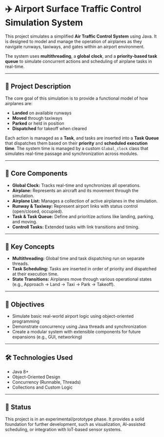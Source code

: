 # ✈️ Airport Surface Traffic Control Simulation System

This project simulates a simplified **Air Traffic Control System** using Java. It is designed to model and manage the operation of airplanes as they navigate runways, taxiways, and gates within an airport environment.

The system uses **multithreading**, a **global clock**, and a **priority-based task queue** to simulate concurrent actions and scheduling of airplane tasks in real-time.

---

## 📌 Project Description

The core goal of this simulation is to provide a functional model of how airplanes are:

- **Landed** on available runways
- **Moved** through taxiways
- **Parked** or held in position
- **Dispatched** for takeoff when cleared

Each action is managed as a **Task**, and tasks are inserted into a **Task Queue** that dispatches them based on their **priority** and **scheduled execution time**. The system time is managed by a custom `Global_clock` class that simulates real-time passage and synchronization across modules.

---

## 🧩 Core Components

- **Global Clock:** Tracks real-time and synchronizes all operations.
- **Airplane:** Represents an aircraft and its movement through the simulation.
- **Airplane List:** Manages a collection of active airplanes in the simulation.
- **Runway & Taxiway:** Represent airport links with status control (open/closed, occupied).
- **Task & Task Queue:** Define and prioritize actions like landing, parking, and moving.
- **Controll Tasks:** Extended tasks with link transitions and timing.

---

## 🧠 Key Concepts

- **Multithreading:** Global time and task dispatching run on separate threads.
- **Task Scheduling:** Tasks are inserted in order of priority and dispatched at their execution time.
- **State Transitions:** Airplanes move through various operational states (e.g., Approach → Land → Taxi → Park → Takeoff).

---

## 🎯 Objectives

- Simulate basic real-world airport logic using object-oriented programming
- Demonstrate concurrency using Java threads and synchronization
- Create a modular system with extensible components for future expansions (e.g., GUI, networking)

---

## 🛠️ Technologies Used

- Java 8+
- Object-Oriented Design
- Concurrency (Runnable, Threads)
- Collections and Custom Logic

---

## 🧾 Status

This project is in an experimental/prototype phase. It provides a solid foundation for further development, such as visualization, AI-assisted scheduling, or integration with IoT-based sensor systems.

